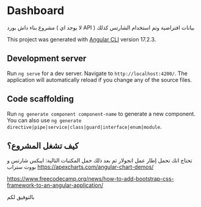 # Dashboard
مشروع بناء داش بورد ( لا يوجد اي API ) بيانات افتراضية وتم استخدام الشارتس كذلك

This project was generated with [Angular CLI](https://github.com/angular/angular-cli) version 17.2.3.

## Development server

Run `ng serve` for a dev server. Navigate to `http://localhost:4200/`. The application will automatically reload if you change any of the source files.

## Code scaffolding

Run `ng generate component component-name` to generate a new component. You can also use `ng generate directive|pipe|service|class|guard|interface|enum|module`.

## كيف تشغل المشروع؟ 
تحتاج انك تحمل إطار عمل انجولار  ثم بعد ذلك حمل المكتبات التالية:
ايبكس شارتس و بووت ستراب 
https://apexcharts.com/angular-chart-demos/

https://www.freecodecamp.org/news/how-to-add-bootstrap-css-framework-to-an-angular-application/

بالتوفيق لكم



